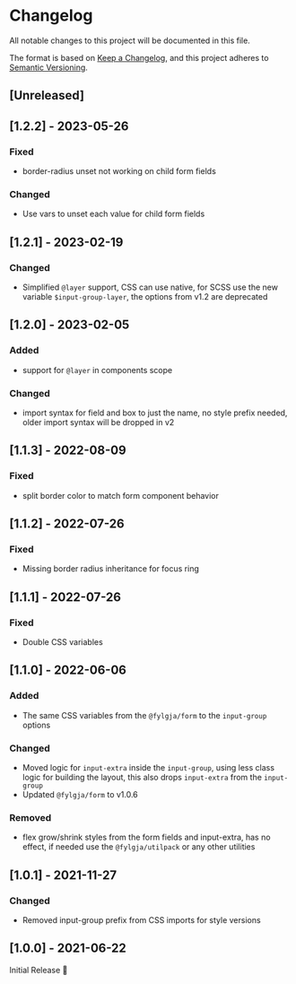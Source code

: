 # Changelog
All notable changes to this project will be documented in this file.

The format is based on [Keep a Changelog](https://keepachangelog.com/en/1.0.0/),
and this project adheres to [Semantic Versioning](https://semver.org/spec/v2.0.0.html).

## [Unreleased]

## [1.2.2] - 2023-05-26
### Fixed
- border-radius unset not working on child form fields

### Changed
- Use vars to unset each value for child form fields

## [1.2.1] - 2023-02-19
### Changed
- Simplified `@layer` support,
  CSS can use native, for SCSS use the new variable `$input-group-layer`,
  the options from v1.2 are deprecated

## [1.2.0] - 2023-02-05
### Added
- support for `@layer` in components scope

### Changed
- import syntax for field and box to just the name, no style prefix needed,
  older import syntax will be dropped in v2

## [1.1.3] - 2022-08-09
### Fixed
- split border color to match form component behavior

## [1.1.2] - 2022-07-26
### Fixed
- Missing border radius inheritance for focus ring

## [1.1.1] - 2022-07-26
### Fixed
- Double CSS variables

## [1.1.0] - 2022-06-06
### Added
- The same CSS variables from the `@fylgja/form` to the `input-group` options

### Changed
- Moved logic for `input-extra` inside the `input-group`,
  using less class logic for building the layout,
  this also drops `input-extra` from the `input-group`
- Updated `@fylgja/form` to v1.0.6

### Removed
- flex grow/shrink styles from the form fields and input-extra,
  has no effect,
  if needed use the `@fylgja/utilpack` or any other utilities

## [1.0.1] - 2021-11-27
### Changed
- Removed input-group prefix from CSS imports for style versions

## [1.0.0] - 2021-06-22
Initial Release 🎉
